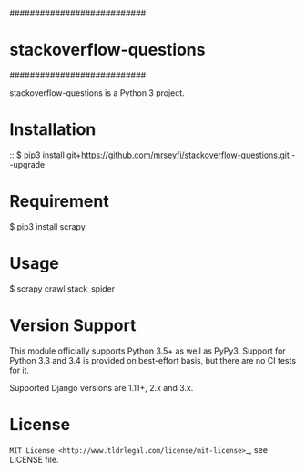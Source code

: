 ###########################
# stackoverflow-questions #
###########################


stackoverflow-questions is a Python 3 project.

Installation
============

::
    $ pip3 install git+https://github.com/mrseyfi/stackoverflow-questions.git --upgrade


Requirement
===========
  $ pip3 install scrapy


Usage
=====
  $ scrapy crawl stack_spider


Version Support
===============

This module officially supports Python 3.5+ as well as PyPy3. Support for Python
3.3 and 3.4 is provided on best-effort basis, but there are no CI tests for it.

Supported Django versions are 1.11+, 2.x and 3.x.


License
=======

`MIT License <http://www.tldrlegal.com/license/mit-license>`_, see LICENSE file.
